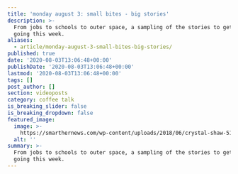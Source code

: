 ```yaml
---
title: 'monday august 3: small bites - big stories'
description: >-
  From jobs to schools to outer space, a sampling of the stories to get you
  going this week.
aliases:
  - article/monday-august-3-small-bites-big-stories/
published: true
date: '2020-08-03T13:06:48+00:00'
publishDate: '2020-08-03T13:06:48+00:00'
lastmod: '2020-08-03T13:06:48+00:00'
tags: []
post_author: []
section: videoposts
category: coffee talk
is_breaking_slider: false
is_breaking_dropdown: false
featured_image:
  image: >-
    https://smarthernews.com/wp-content/uploads/2018/06/crystal-shaw-515208-unsplash-scaled.jpg
  alt: ''
summary: >-
  From jobs to schools to outer space, a sampling of the stories to get you
  going this week.
---
```

